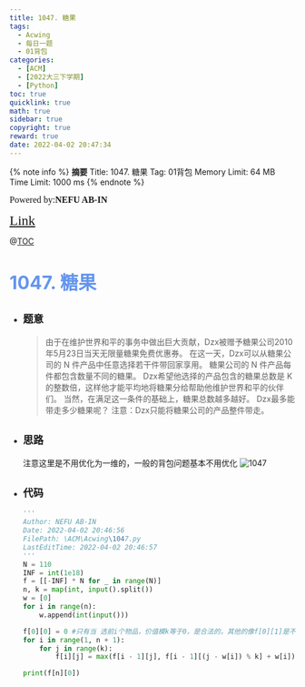 ```yaml
---
title: 1047. 糖果
tags:
  - Acwing
  - 每日一题
  - 01背包
categories:
  - [ACM]
  - [2022大三下学期]
  - [Python]
toc: true
quicklink: true
math: true
sidebar: true
copyright: true
reward: true
date: 2022-04-02 20:47:34
---
```



{% note info %}
**摘要**
Title: 1047. 糖果
Tag: 01背包
Memory Limit: 64 MB
Time Limit: 1000 ms
{% endnote %}
<!-- more -->

<font size=3 face=楷体>Powered by:**NEFU AB-IN**</font>

<font color=#FFA500 size=5 face=楷体>[Link](https://www.acwing.com/problem/content/1049/)</font>

@[TOC](文章目录)

# <font color=#6495ED size=6>1047. 糖果</font>

* ## <font size=4 face=粗体>题意</font>

  >由于在维护世界和平的事务中做出巨大贡献，Dzx被赠予糖果公司2010年5月23日当天无限量糖果免费优惠券。
  >在这一天，Dzx可以从糖果公司的 N 件产品中任意选择若干件带回家享用。
  >糖果公司的 N 件产品每件都包含数量不同的糖果。
  >Dzx希望他选择的产品包含的糖果总数是 K 的整数倍，这样他才能平均地将糖果分给帮助他维护世界和平的伙伴们。
  >当然，在满足这一条件的基础上，糖果总数越多越好。
  >Dzx最多能带走多少糖果呢？
  >注意：Dzx只能将糖果公司的产品整件带走。

* ## <font size=4 face=粗体>思路</font>

  注意这里是不用优化为一维的，一般的背包问题基本不用优化
  ![1047](https://oss.ab-in.cn/Pictures/1047.png)

* ## <font size=4 face=粗体>代码</font>

  ```python
  '''
  Author: NEFU AB-IN
  Date: 2022-04-02 20:46:56
  FilePath: \ACM\Acwing\1047.py
  LastEditTime: 2022-04-02 20:46:57
  '''
  N = 110
  INF = int(1e18)
  f = [[-INF] * N for _ in range(N)]
  n, k = map(int, input().split())
  w = [0]
  for i in range(n):
      w.append(int(input()))

  f[0][0] = 0 #只有当 选前i个物品，价值模k等于0，是合法的，其他的像f[0][1]是不合法的
  for i in range(1, n + 1):
      for j in range(k):
          f[i][j] = max(f[i - 1][j], f[i - 1][(j - w[i]) % k] + w[i])

  print(f[n][0])
  ```